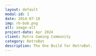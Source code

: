 ```yaml
---
layout: default
modal-id: 1
date: 2014-07-18
img: rb-bob.png
alt: image-alt
project-date: Apr 2024
client: Retro Gaming Community
category: RetroBat
description: The One Build for RetroBat.
---
```

